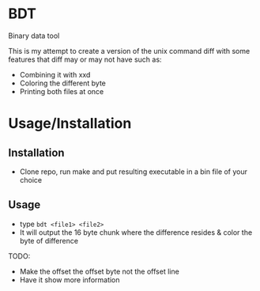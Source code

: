 # BDT
Binary data tool

This is my attempt to create a version of the unix command diff
with some features that diff may or may not have such as: 
  - Combining it with xxd
  - Coloring the different byte
  - Printing both files at once

# Usage/Installation

## Installation
  - Clone repo, run make and put resulting executable in a bin file of your choice

## Usage
  - type `bdt <file1> <file2>`
  - It will output the 16 byte chunk where the difference resides & color the byte of difference
  
TODO:
  - Make the offset the offset byte not the offset line
  - Have it show more information
